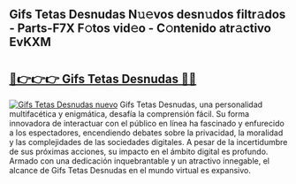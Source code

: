 ## Gifs Tetas Desnudas N𝚞𝚎vos desn𝚞dos filtr𝚊dos - Parts-F7X F𝚘tos vid𝚎o - C𝚘ntenido atr𝚊ctivo EvKXM

# <h2><a href="http://mbbpj4.tromn.icu/?c=Gifs+Tetas+Desnudas">🔗👉👉👉 Gifs Tetas Desnudas 🔗🔗</a></h2>

[![Gifs Tetas Desnudas nuevo](https://i.imgur.com/pEAQMta.gif)](http://mbbpj4.tromn.icu/?c=Gifs+Tetas+Desnudas)
Gifs Tetas Desnudas, una personalidad multifacética y enigmática, desafía la comprensión fácil. Su forma innovadora de interactuar con el público en línea ha fascinado y enfurecido a los espectadores, encendiendo debates sobre la privacidad, la moralidad y las complejidades de las sociedades digitales. A pesar de la incertidumbre de sus próximas acciones, su impacto en el ámbito digital es profundo. Armado con una dedicación inquebrantable y un atractivo innegable, el alcance de Gifs Tetas Desnudas en el mundo virtual es expansivo.
